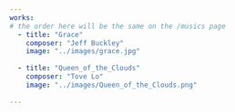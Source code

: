 ```yaml
---
works:
# the order here will be the same on the /musics page
  - title: "Grace"
    composer: "Jeff Buckley"
    image: "../images/grace.jpg"
    
  - title: "Queen_of_the_Clouds"
    composer: "Tove Lo"
    image: "../images/Queen_of_the_Clouds.png"
    
---
```

